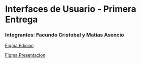 # Interfaces de Usuario - Primera Entrega

### Integrantes: Facundo Cristobal y Matias Asencio

[Figma Edicion](https://www.figma.com/file/qTMlzBwn5ivQTeP9ZHwMib/Game-Store?node-id=48%3A301)


[Figma Presentacion](https://www.figma.com/proto/qTMlzBwn5ivQTeP9ZHwMib/Game-Store?page-id=48%3A301&node-id=48%3A301&viewport=-1116%2C389%2C0.33&scaling=scale-down&starting-point-node-id=48%3A420&show-proto-sidebar=1)
